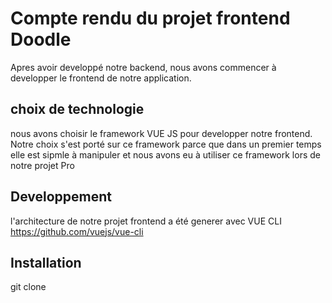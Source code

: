 # Compte rendu du projet frontend Doodle

Apres avoir developpé notre backend, nous avons commencer à developper le frontend de notre application.

## choix de technologie
nous avons choisir le framework VUE JS pour developper notre frontend. Notre choix s'est porté sur ce framework parce que dans un premier temps elle est sipmle à manipuler et nous avons eu à utiliser ce framework lors de notre projet Pro
## Developpement
l'architecture de notre projet frontend a été generer avec VUE CLI https://github.com/vuejs/vue-cli
## Installation
git clone 
